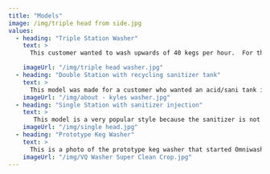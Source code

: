 ```yaml
---
title: "Models"
image: /img/triple head from side.jpg
values:
  - heading: "Triple Station Washer"
    text: >
      This customer wanted to wash upwards of 40 kegs per hour.  For this the triple head, with liquid sensor and pressure sensor was recommended.  The customer also wanted to use an external sanitizer tank, you can see there are 2 pumps on this washer but only one 30 gallon detergent tank.

    imageUrl: "/img/triple head washer.jpg"
  - heading: "Double Station with recycling sanitizer tank"
    text: >
      This model was made for a customer who wanted an acid/sani tank in addition to the standard caustic/detergent tank.  The thermometer is the only required sensor for all machines.  In addition, this model features a liquid sensor to move to the next step the moment the kegs are clear.  Level switches are installed in both chemical tanks for dry fire protection and auto filling each tank.   An adjustable pressure switch is used to consistently charge the kegs with CO2.  The tanks on this washer are rectangular with a total volume of 25 gallons.
    imageUrl: "/img/about - kyles washer.jpg"
  - heading: "Single Station with sanitizer injection"
    text: >
       This model is a very popular style because the sanitizer is not recycled using an extra tank.  Instead it is injected into the rinse water making this model cheaper than the recycling versions.  This gives a more accurate dosage of sanitizer since it is always fresh.
    imageUrl: "/img/single head.jpg"
  - heading: "Prototype Keg Washer"
    text: >
      This is a photo of the prototype keg washer that started Omniwasher Keg Washers.  This is the keg washer used at Vision Quest brewery, over 20,000 kegs have been washed with this model.  We use this washer to test new features.  This washer works as good as the day it was built and is a testament to the smart design and engineering that went into making it.
    imageUrl: "/img/VQ Washer Super Clean Crop.jpg"
---
```

